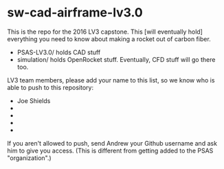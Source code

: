 # sw-cad-airframe-lv3.0
This is the repo for the 2016 LV3 capstone. This [will eventually hold] everything you need to know about making a rocket out of carbon fiber.

* PSAS-LV3.0/ holds CAD stuff 
* simulation/ holds OpenRocket stuff. Eventually, CFD stuff will go there too. 

LV3 team members, please add your name to this list, so we know who is able to push to this repository:
* Joe Shields
* 
* 
* 
* 

If you aren't allowed to push, send Andrew your Github username and ask him to give you access. (This is different from getting added to the PSAS "organization".)
